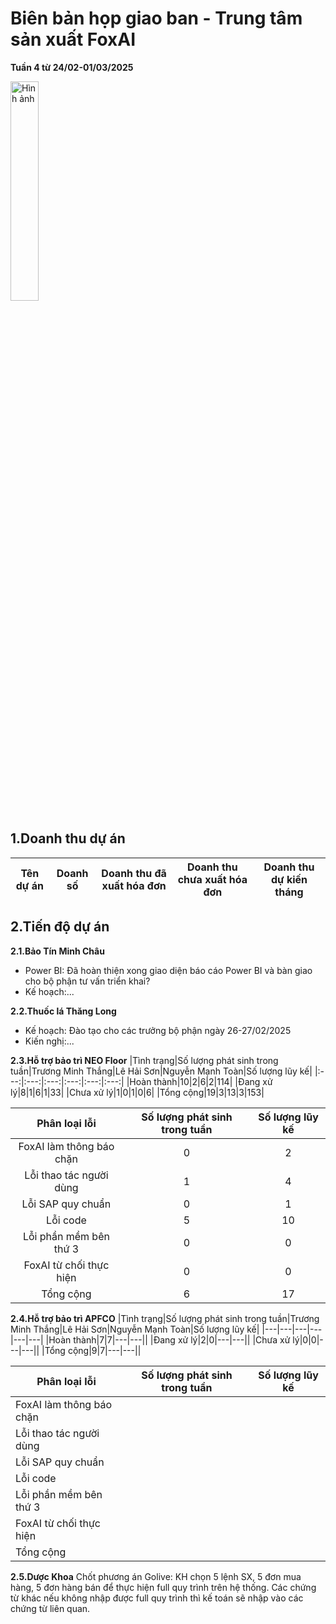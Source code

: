 # Biên bản họp giao ban - Trung tâm sản xuất FoxAI
**Tuần 4 từ 24/02-01/03/2025**

<img src="https://fox.ai.vn/wp-content/uploads/2024/07/Logo_Original-1.png" alt="Hình ảnh" width="30%" />

## 1.Doanh thu dự án

|Tên dự án|Doanh số|Doanh thu đã xuất hóa đơn|Doanh thu chưa xuất hóa đơn|Doanh thu dự kiến tháng|
|---|---|---|---|---|

## 2.Tiến độ dự án
**2.1.Bảo Tín Minh Châu**
- Power BI: Đã hoàn thiện xong giao diện báo cáo Power BI và bàn giao cho bộ phận tư vấn triển khai?
- Kế hoạch:...

**2.2.Thuốc lá Thăng Long**
- Kế hoạch: Đào tạo cho các trưởng bộ phận ngày 26-27/02/2025
- Kiến nghị:...

**2.3.Hỗ trợ bảo trì NEO Floor**
|Tình trạng|Số lượng phát sinh trong tuần|Trương Minh Thắng|Lê Hải Sơn|Nguyễn Mạnh Toàn|Số lượng lũy kế|
|:---:|:---:|:---:|:---:|:---:|:---:|
|Hoàn thành|10|2|6|2|114|
|Đang xử lý|8|1|6|1|33|
|Chưa xử lý|1|0|1|0|6|
|Tổng cộng|19|3|13|3|153|

|Phân loại lỗi|Số lượng phát sinh trong tuần|Số lượng lũy kế|
|:---:|:---:|:---:|
|FoxAI làm thông báo chặn|0|2|
|Lỗi thao tác người dùng|1|4|
|Lỗi SAP quy chuẩn|0|1|
|Lỗi code|5|10|
|Lỗi phần mềm bên thứ 3|0|0|
|FoxAI từ chối thực hiện|0|0|
|Tổng cộng|6|17|

**2.4.Hỗ trợ bảo trì APFCO**
|Tình trạng|Số lượng phát sinh trong tuần|Trương Minh Thắng|Lê Hải Sơn|Nguyễn Mạnh Toàn|Số lượng lũy kế|
|---|---|---|---|---|---|
|Hoàn thành|7|7|---|---||
|Đang xử lý|2|0|---|---||
|Chưa xử lý|0|0|---|---||
|Tổng cộng|9|7|---|---||

|Phân loại lỗi|Số lượng phát sinh trong tuần|Số lượng lũy kế|
|---|---|---|
|FoxAI làm thông báo chặn|||
|Lỗi thao tác người dùng|||
|Lỗi SAP quy chuẩn|||
|Lỗi code|||
|Lỗi phần mềm bên thứ 3|||
|FoxAI từ chối thực hiện|||
|Tổng cộng|||

**2.5.Dược Khoa**
Chốt phương án Golive: KH chọn 5 lệnh SX, 5 đơn mua hàng, 5 đơn hàng bán để thực hiện full quy trình trên hệ thống. Các chứng từ khác nếu không nhập được full quy trình thì kế toán sẽ nhập vào các chứng từ liên quan.

